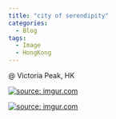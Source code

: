 ```yaml
---
title: "city of serendipity"
categories:
  - Blog
tags:
  - Image
  - HongKong
---
```


@ Victoria Peak, HK

<a href="https://imgur.com/h2ighP5"><img src="https://i.imgur.com/h2ighP5.jpg" title="source: imgur.com" /></a>

<a href="https://imgur.com/14wDJeG"><img src="https://i.imgur.com/14wDJeG.jpg" title="source: imgur.com" /></a>

<script src="https://utteranc.es/client.js"
        repo="serendipityinlife/serendipityinlife.github.io"
        issue-term="pathname"
        theme="github-light"
        crossorigin="anonymous"
        async>
</script>
